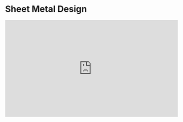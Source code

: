 # Sheet Metal Design

<iframe width="560" height="315" src="https://www.youtube.com/embed/-SIYi1Vz87k" frameborder="0" allow="autoplay; encrypted-media" allowfullscreen></iframe>

